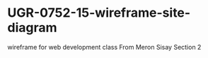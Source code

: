# UGR-0752-15-wireframe-site-diagram
wireframe for web development class
From Meron Sisay
Section 2
